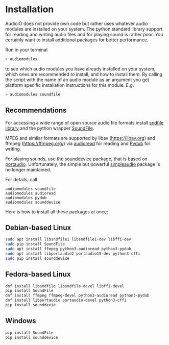 # Installation

AudioIO does not provide own code but rather uses whatever audio
modules are installed on your system. The python standard library
support for reading and writing audio files and for playing sound is
rather poor. You certainly want to install additional packages for
better performance.

Run in your terminal
```sh
> audiomodules
```
to see which audio modules you have already installed on your system,
which ones are recommended to install, and how to install them. By
calling the script with the name of an audio module as an argument you
get platform specific installation instructions for this module. E.g.
```sh
> audiomodules soundfile
```

## Recommendations

For accessing a wide range of open source audio file formats install
[sndfile library](http://www.mega-nerd.com/libsndfile/) and the python
wrapper [SoundFile](http://pysoundfile.readthedocs.org).

MPEG and similar formats are supported by libav (https://libav.org)
and ffmpeg (https://ffmpeg.org/) via
[audioread](https://github.com/beetbox/audioread) for reading
and [Pydub](https://github.com/jiaaro/pydub) for writing.

For playing sounds, use the
[sounddevice](https://python-sounddevice.readthedocs.io) package, that
is based on [portaudio](http://www.portaudio.com).
Unfortunately, the simple but powerful
[simpleaudio](https://simpleaudio.readthedocs.io) package is no longer
maintained.

For details, call

````
audiomodules soundfile
audiomodules audioread
audiomodules pydub
audiomodules sounddevice
````

Here is how to install all these packages at once:

## Debian-based Linux

```sh
sudo apt install libsndfile1 libsndfile1-dev libffi-dev
sudo pip install SoundFile
sudo apt install ffmpeg python3-audioread python3-pydub
sudo apt install libportaudio2 portaudio19-dev python3-cffi
sudo pip install sounddevice
```

## Fedora-based Linux

```sh
dnf install libsndfile libsndfile-devel libffi-devel
pip install SoundFile
dnf install ffmpeg ffmpeg-devel python3-audioread python3-pydub
dnf install libportaudio portaudio-devel python3-cffi
pip install sounddevie
```

## Windows

```sh
pip install SoundFile
pip install sounddevice
```
